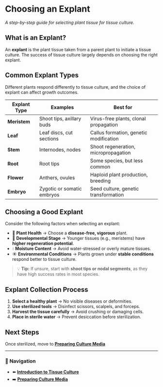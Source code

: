 # **Choosing an Explant**
_A step-by-step guide for selecting plant tissue for tissue culture._

## **What is an Explant?**
An **explant** is the plant tissue taken from a parent plant to initiate a tissue culture. The success of tissue culture largely depends on choosing the right explant.

## **Common Explant Types**
Different plants respond differently to tissue culture, and the choice of explant can affect growth outcomes.

| **Explant Type**  | **Examples** | **Best for** |
|------------------|------------|-------------|
| **Meristem** | Shoot tips, axillary buds | Virus-free plants, clonal propagation |
| **Leaf** | Leaf discs, cut sections | Callus formation, genetic modification |
| **Stem** | Internodes, nodes | Shoot regeneration, micropropagation |
| **Root** | Root tips | Some species, but less common |
| **Flower** | Anthers, ovules | Haploid plant production, breeding |
| **Embryo** | Zygotic or somatic embryos | Seed culture, genetic transformation |

## **Choosing a Good Explant**
Consider the following factors when selecting an explant:

- 🌱 **Plant Health** → Choose a **disease-free, vigorous** plant.
- 🔬 **Developmental Stage** → Younger tissues (e.g., meristems) have **higher regeneration potential**.
- 💧 **Moisture Content** → Avoid water-stressed or overly mature tissues.
- ☀ **Environmental Conditions** → Plants grown under **stable conditions** respond better to tissue culture.

> 💡 **Tip:** If unsure, start with **shoot tips or nodal segments**, as they have high success rates in most species.

## **Explant Collection Process**
1. **Select a healthy plant** → No visible diseases or deformities.
2. **Use sterilized tools** → Disinfect scissors, scalpels, and forceps.
3. **Harvest the tissue carefully** → Avoid crushing or damaging cells.
4. **Place in sterile water** → Prevent desiccation before sterilization.

## **Next Steps**
Once sterilized, move to **[Preparing Culture Media](/pages/placing-the-explant-in-culture-media.md)**

---

### 🔗 **Navigation**
- ⬅️ **[Introduction to Tissue Culture](/pages/introduction-to-tissue-culture.md)**
- ➡️ **[Preparing Culture Media](/pages/placing-the-explant-in-culture-media.md)**